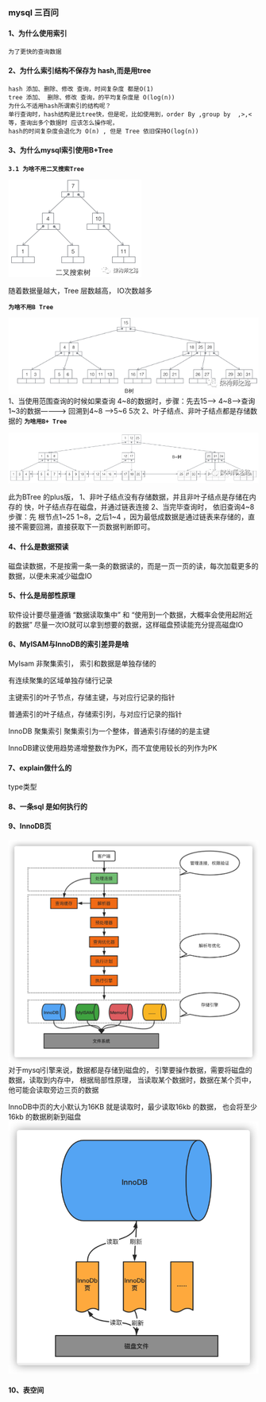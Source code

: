 ### mysql 三百问
#### 1、为什么使用索引

```text
为了更快的查询数据
```
#### 2、为什么索引结构不保存为 hash,而是用tree
```text
hash 添加、删除、修改 查询，时间复杂度 都是O(1)
tree 添加、 删除、修改 查询，的平均复杂度是 O(log(n))
为什么不适用hash所谓索引的结构呢？
单行查询时，hash结构是比tree快，但是呢，比如使用到，order By ,group by  ,>,< 等，查询出多个数据时 应该怎么操作呢，
hash的时间复杂度会退化为 O(n) , 但是 Tree 依旧保持O(log(n)) 
```
#### 3、为什么mysql索引使用B+Tree

**`3.1 为啥不用二叉搜索Tree`**

![](.README_images/2bcadb08.png)

随着数据量越大，Tree 层数越高， IO次数越多 

**`为啥不用B Tree`**

![](.README_images/ecd0025b.png)
1、当使用范围查询的时候如果查询 4~8的数据时，步骤：先去15--> 4~8-->查询 1~3的数据————> 回溯到4~8 -->5~6  5次
2、叶子结点、非叶子结点都是存储数据的
**`为啥用B+ Tree`**

![](.README_images/383d1dca.png)

此为BTree 的plus版，
1、非叶子结点没有存储数据，并且非叶子结点是存储在内存的 快，叶子结点存在磁盘，并通过链表连接
2、当完毕查询时， 依旧查询4~8  步骤：先 根节点1~25  1~8，之后1~4  ，因为最低成数据是通过链表来存储的，直接不需要回溯，直接获取下一页数据判断即可。


#### 4、什么是数据预读
磁盘读数据，不是按需一条一条的数据读的，而是一页一页的读，每次加载更多的数据，以便未来减少磁盘IO
#### 5、什么是局部性原理
软件设计要尽量遵循 “数据读取集中” 和 “使用到一个数据，大概率会使用起附近的数据”  尽量一次IO就可以拿到想要的数据，这样磁盘预读能充分提高磁盘IO

#### 6、MyISAM与InnoDB的索引差异是啥
MyIsam  非聚集索引，
索引和数据是单独存储的

有连续聚集的区域单独存储行记录

主键索引的叶子节点，存储主键，与对应行记录的指针

普通索引的叶子结点，存储索引列，与对应行记录的指针

InnoDB 聚集索引
聚集索引为一个整体，普通索引存储的的是主键

InnoDB建议使用趋势递增整数作为PK，而不宜使用较长的列作为PK

#### 7、explain做什么的

type类型

#### 8、一条sql 是如何执行的

#### 9、InnoDB页
![](.README_images/b98f1958.png)
对于mysql引擎来说，数据都是存储到磁盘的， 引擎要操作数据，需要将磁盘的数据，读取到内存中， 根据局部性原理， 当读取某个数据时，数据在某个页中，他可能会读取旁边三页的数据

InnoDB中页的大小默认为16KB
就是读取时，最少读取16kb 的数据， 也会将至少16kb 的数据刷新到磁盘
![](.README_images/769a9123.png)

#### 10、表空间





